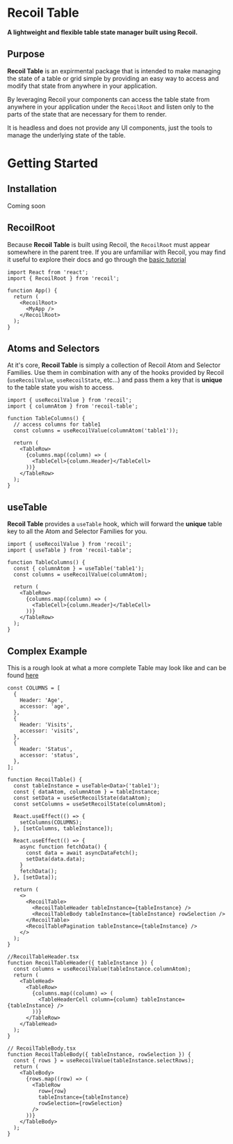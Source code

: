# Recoil Table

**A lightweight and flexible table state manager built using Recoil.**

## Purpose

**Recoil Table** is an expirmental package that is intended to make managing the state of a table or grid simple by providing an easy way to access and modify that state from anywhere in your application.

By leveraging Recoil your components can access the table state from anywhere in your application under the `RecoilRoot` and listen only to the parts of the state that are necessary for them to render.

It is headless and does not provide any UI components, just the tools to manage the underlying state of the table.

# Getting Started

## Installation

Coming soon

## RecoilRoot

Because **Recoil Table** is built using Recoil, the `RecoilRoot` must appear somewhere in the parent tree. If you are unfamiliar with Recoil, you may find it useful to explore their docs and go through the [basic tutorial](https://recoiljs.org/docs/basic-tutorial/intro)

```tsx
import React from 'react';
import { RecoilRoot } from 'recoil';

function App() {
  return (
    <RecoilRoot>
      <MyApp />
    </RecoilRoot>
  );
}
```

## Atoms and Selectors

At it's core, **Recoil Table** is simply a collection of Recoil Atom and Selector Families.
Use them in combination with any of the hooks provided by Recoil (`useRecoilValue`, `useRecoilState`, etc...) and pass them a key that is **unique** to the table state you wish to access.

```tsx
import { useRecoilValue } from 'recoil';
import { columnAtom } from 'recoil-table';

function TableColumns() {
  // access columns for table1
  const columns = useRecoilValue(columnAtom('table1'));

  return (
    <TableRow>
      {columns.map((column) => (
        <TableCell>{column.Header}</TableCell>
      ))}
    </TableRow>
  );
}
```

## useTable

**Recoil Table** provides a `useTable` hook, which will forward the **unique** table key to all the Atom and Selector Families for you.

```tsx
import { useRecoilValue } from 'recoil';
import { useTable } from 'recoil-table';

function TableColumns() {
  const { columnAtom } = useTable('table1');
  const columns = useRecoilValue(columnAtom);

  return (
    <TableRow>
      {columns.map((column) => (
        <TableCell>{column.Header}</TableCell>
      ))}
    </TableRow>
  );
}
```

## Complex Example

This is a rough look at what a more complete Table may look like and can be found [here](https://github.com/rbaxter08/recoil-table/blob/main/packages/client/src/RecoilTable.tsx)

```tsx
const COLUMNS = [
  {
    Header: 'Age',
    accessor: 'age',
  },
  {
    Header: 'Visits',
    accessor: 'visits',
  },
  {
    Header: 'Status',
    accessor: 'status',
  },
];

function RecoilTable() {
  const tableInstance = useTable<Data>('table1');
  const { dataAtom, columnAtom } = tableInstance;
  const setData = useSetRecoilState(dataAtom);
  const setColumns = useSetRecoilState(columnAtom);

  React.useEffect(() => {
    setColumns(COLUMNS);
  }, [setColumns, tableInstance]);

  React.useEffect(() => {
    async function fetchData() {
      const data = await asyncDataFetch();
      setData(data.data);
    }
    fetchData();
  }, [setData]);

  return (
    <>
      <RecoilTable>
        <RecoilTableHeader tableInstance={tableInstance} />
        <RecoilTableBody tableInstance={tableInstance} rowSelection />
      </RecoilTable>
      <RecoilTablePagination tableInstance={tableInstance} />
    </>
  );
}
```

```tsx
//RecoilTableHeader.tsx
function RecoilTableHeader({ tableInstance }) {
  const columns = useRecoilValue(tableInstance.columnAtom);
  return (
    <TableHead>
      <TableRow>
        {columns.map((column) => (
          <TableHeaderCell column={column} tableInstance={tableInstance} />
        ))}
      </TableRow>
    </TableHead>
  );
}
```

```tsx
// RecoilTableBody.tsx
function RecoilTableBody({ tableInstance, rowSelection }) {
  const { rows } = useRecoilValue(tableInstance.selectRows);
  return (
    <TableBody>
      {rows.map((row) => (
        <TableRow
          row={row}
          tableInstance={tableInstance}
          rowSelection={rowSelection}
        />
      ))}
    </TableBody>
  );
}
```
